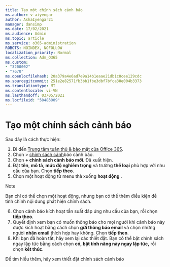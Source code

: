 ```yaml
---
title: Tạo một chính sách cảnh báo
ms.author: v-aiyengar
author: AshaIyengar21
manager: dansimp
ms.date: 17/02/2021
ms.audience: Admin
ms.topic: article
ms.service: o365-administration
ROBOTS: NOINDEX, NOFOLLOW
localization_priority: Normal
ms.collection: Adm_O365
ms.custom:
- "3200002"
- "7670"
ms.openlocfilehash: 20a379a4e6ad7e9a14b1eaae21db1c8cee129cdc
ms.sourcegitcommit: 251e2e82571fb3bb1fbe3dbf7bfca30e004b3373
ms.translationtype: MT
ms.contentlocale: vi-VN
ms.lasthandoff: 03/05/2021
ms.locfileid: "50483909"
---
```

# <a name="create-an-alert-policy"></a>Tạo một chính sách cảnh báo

Sau đây là cách thực hiện:

1. Đi đến [Trung tâm tuân thủ & bảo mật của Office 365](https://go.microsoft.com/fwlink/p/?linkid=2077143).
1. Chọn   >  [chính sách cảnh](https://go.microsoft.com/fwlink/?linkid=2103208)báo cảnh báo.
1. Chọn **+ chính sách cảnh báo mới**. Đã xuất hiện.
1. Đặt **tên**, **mô tả**, **mức độ nghiêm trọng** và trường **thể loại** phù hợp với nhu cầu của bạn. Chọn **tiếp theo**.
1. Chọn một hoạt động từ menu thả xuống **hoạt động** .
> [!NOTE]
>  Bạn chỉ có thể chọn một hoạt động, nhưng bạn có thể thêm điều kiện để tinh chỉnh nội dung phát hiện chính sách.
6. Chọn cảnh báo kích hoạt tần suất đáp ứng nhu cầu của bạn, rồi chọn **tiếp theo**.
7. Quyết định xem bạn có muốn thông báo cho mọi người khi cảnh báo này được kích hoạt bằng cách chọn **gửi thông báo email** và chọn những người **nhận email** thích hợp hay không. Chọn **tiếp theo**.
8. Khi bạn đã hoàn tất, hãy xem lại các thiết đặt. Bạn có thể bật chính sách ngay lập tức bằng cách chọn **có, bật tính năng này ngay lập tức,** rồi chọn **kết thúc**.

Để tìm hiểu thêm, hãy xem thiết đặt chính sách cảnh báo

